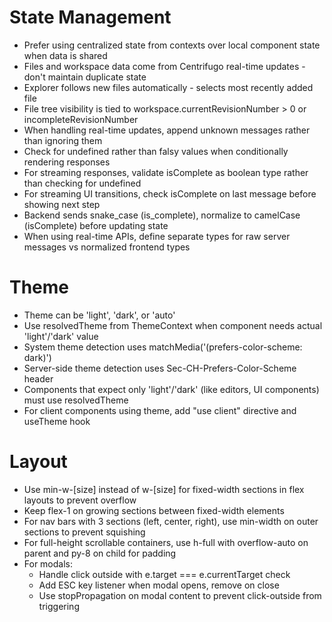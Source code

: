 # State Management

- Prefer using centralized state from contexts over local component state when data is shared
- Files and workspace data come from Centrifugo real-time updates - don't maintain duplicate state
- Explorer follows new files automatically - selects most recently added file
- File tree visibility is tied to workspace.currentRevisionNumber > 0 or incompleteRevisionNumber
- When handling real-time updates, append unknown messages rather than ignoring them
- Check for undefined rather than falsy values when conditionally rendering responses
- For streaming responses, validate isComplete as boolean type rather than checking for undefined
- For streaming UI transitions, check isComplete on last message before showing next step
- Backend sends snake_case (is_complete), normalize to camelCase (isComplete) before updating state
- When using real-time APIs, define separate types for raw server messages vs normalized frontend types

# Theme

- Theme can be 'light', 'dark', or 'auto'
- Use resolvedTheme from ThemeContext when component needs actual 'light'/'dark' value
- System theme detection uses matchMedia('(prefers-color-scheme: dark)')
- Server-side theme detection uses Sec-CH-Prefers-Color-Scheme header
- Components that expect only 'light'/'dark' (like editors, UI components) must use resolvedTheme
- For client components using theme, add "use client" directive and useTheme hook

# Layout

- Use min-w-[size] instead of w-[size] for fixed-width sections in flex layouts to prevent overflow
- Keep flex-1 on growing sections between fixed-width elements
- For nav bars with 3 sections (left, center, right), use min-width on outer sections to prevent squishing
- For full-height scrollable containers, use h-full with overflow-auto on parent and py-8 on child for padding
- For modals:
  - Handle click outside with e.target === e.currentTarget check
  - Add ESC key listener when modal opens, remove on close
  - Use stopPropagation on modal content to prevent click-outside from triggering
